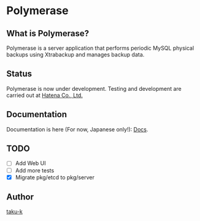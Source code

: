 # Polymerase

## What is Polymerase?
Polymerase is a server application that performs periodic MySQL physical backups using Xtrabackup and manages backup data.

## Status
Polymerase is now under development. Testing and development are carried out at [Hatena Co., Ltd.](http://hatenacorp.jp/)

## Documentation
Documentation is here (For now, Japanese only!): [Docs](/docs/docs_ja.md).


## TODO

- [ ] Add Web UI
- [ ] Add more tests
- [x] Migrate pkg/etcd to pkg/server

## Author

[taku-k](https://github.com/taku-k)
